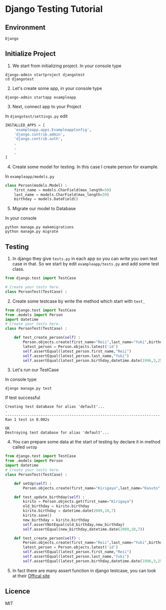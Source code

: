 # Django Testing Tutorial

## Environment
```
Django
```

## Initialize Project

1. We start from initializing project. In your console type

  ```
  django-admin startproject djangotest
  cd djangotest
  ```

2. Let's create some app, in your console type

  ```
  django-admin startapp exampleapp
  ```

3. Next, connect app to your Project

  In `djangotest/settings.py` edit

  ```python
  INSTALLED_APPS = [
      'exampleapp.apps.ExampleappConfig',
      'django.contrib.admin',
      'django.contrib.auth',
      .
      .
      .
  ]
  ```

4. Create some model for testing. In this case I create person for example.

  In `exampleapp/models.py`

  ```python
  class Person(models.Model) :
      first_name = models.CharField(max_length=50)
      last_name = models.CharField(max_length=50)
      birthday = models.DateField()
  ```

5. Migrate our model to Database

  In your console
  ```
  python manage.py makemigrations
  python manage.py migrate
  ```

## Testing

1. In django they give `tests.py` in each app so you can write you own test case in that. So we start by edit `exampleapp/tests.py` and add some test class.

  ```python
  from django.test import TestCase

  # Create your tests here.
  class PersonTest(TestCase) :

  ```

2. Create some testcase by write the method which start with `test_`

  ```python
  from django.test import TestCase
  from .models import Person
  import datetime
  # Create your tests here.
  class PersonTest(TestCase) :

      def test_create_person(self) :
          Person.objects.create(first_name="Reii",last_name="Yuki",birthday="1996-3-25")
          latest_person = Person.objects.latest('id')
          self.assertEqual(latest_person.first_name,"Reii")
          self.assertEqual(latest_person.last_name,"Yuki")
          self.assertEqual(latest_person.birthday,datetime.date(1996,3,25))

  ```

3. Let's run our TestCase

  In console type

  ```
  django manage.py test
  ```

  If test successful
  ```
  Creating test database for alias 'default'...
  .
  ----------------------------------------------------------------------
  Ran 1 test in 0.002s

  OK
  Destroying test database for alias 'default'...
  ```

4. You can prepare some data at the start of testing by declare it in method called `setUp`

  ```python
  from django.test import TestCase
  from .models import Person
  import datetime
  # Create your tests here.
  class PersonTest(TestCase) :

      def setUp(self) :
          Person.objects.create(first_name="Kirigaya",last_name="Kasuto",birthday="2008-10-7")

      def test_update_birthday(self) :
          kirito = Person.objects.get(first_name="Kirigaya")
          old_birthday = kirito.birthday
          kirito.birthday = datetime.date(2009,10,7)
          kirito.save()
          new_birthday = kirito.birthday
          self.assertNotEqual(old_birthday,new_birthday)
          self.assertEqual(new_birthday,datetime.date(2009,10,7))

      def test_create_person(self) :
          Person.objects.create(first_name="Reii",last_name="Yuki",birthday="1996-3-25")
          latest_person = Person.objects.latest('id')
          self.assertEqual(latest_person.first_name,"Reii")
          self.assertEqual(latest_person.last_name,"Yuki")
          self.assertEqual(latest_person.birthday,datetime.date(1996,3,25))

  ```

5. In fact there are many assert function in django testcase, you can look at their [Offical site](https://docs.djangoproject.com/en/1.10/topics/testing/tools/#django.test.TestCase)

## Licence
MIT
